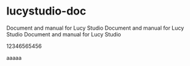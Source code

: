 # lucystudio-doc
Document and manual for Lucy Studio
Document and manual for Lucy Studio
Document and manual for Lucy Studio

12346565456

aaaaa
